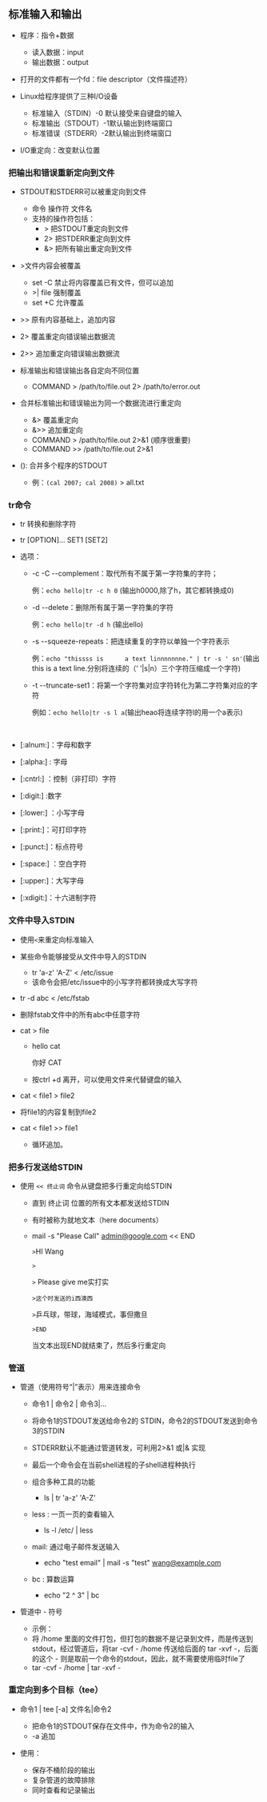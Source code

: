 ## 标准输入和输出

+ 程序：指令+数据
  + 读入数据：input
  + 输出数据：output

+ 打开的文件都有一个fd：file descriptor（文件描述符）
+ Linux给程序提供了三种I/O设备
  + 标准输入（STDIN）-0 默认接受来自键盘的输入
  + 标准输出（STDOUT）-1默认输出到终端窗口
  + 标准错误（STDERR）-2默认输出到终端窗口

+ I/O重定向：改变默认位置

### 把输出和错误重新定向到文件

+ STDOUT和STDERR可以被重定向到文件
  + 命令 操作符 文件名
  + 支持的操作符包括：
    + \> 把STDOUT重定向到文件
    + 2> 把STDERR重定向到文件
    + &> 把所有输出重定向到文件

+ \>文件内容会被覆盖
  + set -C 禁止将内容覆盖已有文件，但可以追加
  + \>| file 强制覆盖
  + set +C 允许覆盖

+ \>> 原有内容基础上，追加内容
+ 2> 覆盖重定向错误输出数据流
+ 2>> 追加重定向错误输出数据流
+ 标准输出和错误输出各自定向不同位置
  + COMMAND > /path/to/file.out 2> /path/to/error.out

+ 合并标准输出和错误输出为同一个数据流进行重定向
  + &> 覆盖重定向
  + &>> 追加重定向
  + COMMAND > /path/to/file.out 2>&1 (顺序很重要)
  + COMMAND >> /path/to/file.out 2>&1

+ \(): 合并多个程序的STDOUT
  + 例：`(cal 2007; cal 2008)` > all.txt

### tr命令

+ tr 转换和删除字符

+ tr [OPTION]... SET1 [SET2]

+ 选项：
  + -c -C --complement：取代所有不属于第一字符集的字符；
  
    例：`echo hello|tr -c h 0` (输出h0000,除了h，其它都转换成0)
  
  + -d --delete：删除所有属于第一字符集的字符
  
    例：`echo hello|tr -d h` (输出ello)
  
  + -s --squeeze-repeats：把连续重复的字符以单独一个字符表示
    
    例：`echo "thissss is      a text linnnnnnne." | tr -s ' sn'`(输出this is a text line.分别将连续的（‘ ’|s|n）三个字符压缩成一个字符)
    
  + -t --truncate-set1：将第一个字符集对应字符转化为第二字符集对应的字符
  
    例如：`echo hello|tr -s l a`(输出heao将连续字符l的用一个a表示)
  
  ​	
  
+ [:alnum:]：字母和数字

+ [:alpha:] : 字母

+ [:cntrl:] ：控制（非打印）字符 

+ [:digit:] :数字

+ [:lower:] ：小写字母

+ [:print:]：可打印字符

+ [:punct:]：标点符号

+ [:space:] ：空白字符

+ [:upper:]：大写字母

+ [:xdigit:]：十六进制字符

### 文件中导入STDIN

+ 使用`<`来重定向标准输入
+ 某些命令能够接受从文件中导入的STDIN
  + tr 'a-z' 'A-Z' < /etc/issue
  + 该命令会把/etc/issue中的小写字符都转换成大写字符

+ tr -d abc < /etc/fstab
  
+ 删除fstab文件中的所有abc中任意字符
  
+ cat > file

  + hello cat

    你好 CAT

  + 按ctrl +d 离开，可以使用文件来代替键盘的输入

+ cat < file1 > file2
  
+ 将file1的内容复制到file2
  
+ cat < file1 >> file1
  
  + 循环追加。

### 把多行发送给STDIN

+ 使用 `<< 终止词` 命令从键盘把多行重定向给STDIN

  + 直到 终止词 位置的所有文本都发送给STDIN

  + 有时被称为就地文本（here documents）

  + mail -s "Please Call" admin@google.com << END

    `>`HI Wang

    `>`

    `>` Please give me实打实

    `>这个时发送的i西澳西`

    `>`乒乓球，带球，海域模式，事但撒旦

    `>END`

    当文本出现END就结束了，然后多行重定向

### 管道

+ 管道（使用符号“|”表示）用来连接命令

  + 命令1 | 命令2 | 命令3|...
  + 将命令1的STDOUT发送给命令2的 STDIN，命令2的STDOUT发送到命令3的STDIN
  + STDERR默认不能通过管道转发，可利用2>&1 或|& 实现
  + 最后一个命令会在当前shell进程的子shell进程种执行
  + 组合多种工具的功能
    + ls | tr 'a-z' 'A-Z'

  + less : 一页一页的查看输入
    + ls -l /etc/ | less

  + mail: 通过电子邮件发送输入
    + echo "test email" | mail -s "test" wang@example.com
  + bc : 算数运算
    + echo "2 ^ 3" | bc

+ 管道中 - 符号
  + 示例：
  + 将 /home 里面的文件打包，但打包的数据不是记录到文件，而是传送到stdout，经过管道后，将tar -cvf - /home 传送给后面的 tar -xvf -，后面的这个 - 则是取前一个命令的stdout，因此，就不需要使用临时file了
  + tar -cvf - /home | tar -xvf -

### 重定向到多个目标（tee）

+ 命令1 | tee [-a] 文件名|命令2
  + 把命令1的STDOUT保存在文件中，作为命令2的输入
  + -a 追加

+ 使用：
  + 保存不桶阶段的输出
  + 复杂管道的故障排除
  + 同时查看和记录输出